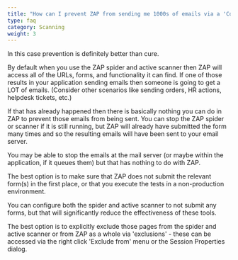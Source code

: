 ```yaml
---
title: "How can I prevent ZAP from sending me 1000s of emails via a 'Contact Us' form?"
type: faq
category: Scanning
weight: 3
---
```



In this case prevention is definitely better than cure.

By default when you use the ZAP spider and active scanner then ZAP will access
all of the URLs, forms, and functionality it can find. If one of those results
in your application sending emails then someone is going to get a LOT of
emails. (Consider other scenarios like sending orders, HR actions, helpdesk
tickets, etc.)

If that has already happened then there is basically nothing you can do in ZAP
to prevent those emails from being sent. You can stop the ZAP spider or
scanner if it is still running, but ZAP will already have submitted the form
many times and so the resulting emails will have been sent to your email
server.

You may be able to stop the emails at the mail server (or maybe within the
application, if it queues them) but that has nothing to do with ZAP.

The best option is to make sure that ZAP does not submit the relevant form(s)
in the first place, or that you execute the tests in a non-production
environment.

You can configure both the spider and active scanner to not submit any forms,
but that will significantly reduce the effectiveness of these tools.

The best option is to explicitly exclude those pages from the spider and
active scanner or from ZAP as a whole via 'exclusions' - these can be accessed
via the right click 'Exclude from' menu or the Session Properties dialog.
